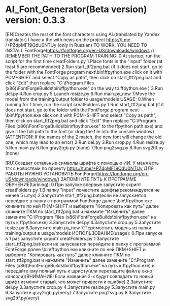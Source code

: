 # AI_Font_Generator(Beta version) version: 0.3.3
 [EN]Creates the rest of the font characters using AI.(translated by Yandex translator)
 I have a thc with news on the project https://t.me /+PZdpMF19QdU0NTUy (only in Russian)
 TO WORK, YOU NEED TO INSTALL FontForge(https://fontforge.org/en-US/downloads/windows /) REMEMBER THE PATH TO THE PROGRAM
 TRAINING:
       0.At startup, run the script for the first time creatFolders.py
       1.Place fonts in the "input" folder (at least 5 are recommended)
       2.Run start_ttf2png.bat (if it does not start, go to the folder with the FontForge program next\bin\ffpython.exe click on it with PCM+SHIFT and select "Copy as path", then click on start_ttf2png.bat and click "Edit" then replace "C:\Program Files (x86)\FontForgeBuilds\bin\ffpython.exe" on the way to ffpython.exe )
       3.Run del.py
       4.Run crop.py
       5.Launch resize.py
       6.Run main.py_new
       7.Move the model from the training/output folder to usage/models
 USAGE:
       0.When running for 1 time, run the script creatFolders.py
       1.Run start_ttf2png.bat (if it does not start, go to the folder with the FontForge program next \bin\ffpython.exe click on it with PCM+SHIFT and select "Copy as path", then click on start_ttf2png.bat and click "Edit" then replace "C:\Program Files (x86)\FontForgeBuilds\bin\ffpython.exe" to the ffpython path.exe) and give it the full path to the font (or drag the file into the console window)(ATTENTION! If the names of the 2 match, the new font will change the old one, which may lead to an error)
       2.Run del.py
       3.Run crop.py
       4.Run resize.py
       5.Run main.py
       6.Run gray2rgb.py (none)
       7.Run png2svg.py
       8.Run svg2ttf.py (none)
       
 [RU]Создает остальные символы шрифта с помощью ИИ.
 У меня есть тгк с новостями по проекту https://t.me/+PZdpMF19QdU0NTUy
 ДЛЯ РАБОТЫ НУЖНО УСТАНОВИТЬ FontForge(https://fontforge.org/en-US/downloads/windows/) ЗАПОМНИТЕ ПУТЬ К ПРОГРАММЕ
 ОБУЧЕНИЕ(tarining):
    0.При запуске впервые запустите скрипт creatFolders.py
    1.В папку "input" поместите шрифты(рекомендуется не менее 5 штук)
    2.Запустите start_ttf2png.bat(если не запускается перейдите в папку с программой FontForge далее \bin\ffpython.exe кликните по ней ПКМ+SHIFT и выберите "Копировать как путь" далее кликните ПКМ по start_ttf2png.bat и нажмите "Изменить" далее замените "C:\Program Files (x86)\FontForgeBuilds\bin\ffpython.exe" на путь к ffpython.exe)
    3.Запустите del.py
    4.Запустите crop.py
    5.Запустите resize.py
    6.Запустите main.py_new
    7.Переместить модель из папки training/output в usage/models
 ИСПОЛЬЗОВАНИЕ(usage):
    0.При запуске в 1 раз запустите скрипт creatFolders.py
    1.Запустите start_ttf2png.bat(если не запускается перейдите в папку с программой FontForge далее \bin\ffpython.exe кликните по ней ПКМ+SHIFT и выберите "Копировать как путь" далее кликните ПКМ по start_ttf2png.bat и нажмите "Изменить" далее замените "C:\Program Files (x86)\FontForgeBuilds\bin\ffpython.exe" на путь к ffpython.exe) и передайте ему полный путь к шрифту(или перетащите файл в окно консоли)(ВНИМАНИЕ! Если названия 2-х будут совпадать то новый шрифт изменит старый, что может привести к ошибке)
    2.Запустите del.py
    3.Запустите crop.py
    4.Запустите resize.py
    5.Запустите main.py
    6.Запустите gray2rgb.py(нету)
    7.Запустите png2svg.py
    8.Запустите svg2ttf.py(нету)
    

